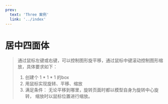 ```yaml
---
prev:
  text: 'Three 案例'
  link: '../index'
---
```


# 居中四面体
> 通过鼠标左键或右键，可以控制图形旋平移，通过鼠标中键滚动控制图形缩放，具体要求如下：
> 1. 创建个 1 * 1 * 1 的box
> 2. 用鼠标实现旋转、平移、缩放
> 3. 满足条件： 无论平移到哪里，旋转页面时都以模型自身为旋转中心旋转， 缩放时以鼠标位置进行缩放。

<ClientOnly>
  <centeredCube />
</ClientOnly>

<script setup>
import centeredCube from '../components/centeredCube.vue'
</script>
